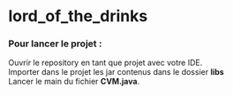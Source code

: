 # lord_of_the_drinks

### Pour lancer le projet :

Ouvrir le repository en tant que projet avec votre IDE. <br>
Importer dans le projet les jar contenus dans le dossier **libs** <br>
Lancer le main du fichier **CVM.java**.
